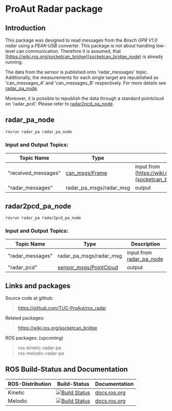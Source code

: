 # ProAut Radar package

## Introduction

This package was designed to read messages from the <em>Bosch GPR V1.0 radar</em> using a <em>PEAK-USB</em> converter. This package is not about handling low-level can communication. Therefore it is assumed, that [https://wiki.ros.org/socketcan_bridge](socketcan_bridge_node) is already running.

The data from the sensor is published onto 'radar_messages' topic. Additionally, the measurements for each single target are republished as 'can_messages_A' and 'can_messages_B' respectively. For more details see [radar_pa_node](#radar_pa_node).

Moreover, it is possible to republish the data through a standard pointcloud on 'radar_pcd'. Please refer to [radar2pcd_pa_node](#radar2pcd_pa_node).


## radar_pa_node

```
rosrun radar_pa radar_pa_node
```

### Input and Output Topics:

Topic Name            | Type                                                                    | Description
----------------------|-------------------------------------------------------------------------|--------------------------------------------------------------------------
"received_messages"   | [can_msgs/Frame ](http://docs.ros.org/api/can_msgs/html/msg/Frame.html) | input from [https://wiki.ros.org/socketcan_bridge](socketcan_bridge_node)
"radar_messages"      | radar_pa_msgs/radar_msg                                                 | output


## radar2pcd_pa_node

```
rosrun radar_pa radar2pcd_pa_node
```

### Input and Output Topics:

Topic Name            | Type                                                                                            | Description
----------------------|-------------------------------------------------------------------------------------------------|------------------------------------------------
"radar_messages"      | radar_pa_msgs/radar_msg                                                                         | input from [radar_pa_node](#radar_pa_node)
"radar_pcd"           | [sensor_msgs/PointCloud ](http://docs.ros.org/melodic/api/sensor_msgs/html/msg/PointCloud.html) | output


## Links and packages

Source code at github:
> https://github.com/TUC-ProAut/ros_radar

Related packages:
> https://wiki.ros.org/socketcan_bridge

ROS packages: (upcoming)
> ros-kinetic-radar-pa <br>
> ros-melodic-radar-pa <br>


## ROS Build-Status and Documentation

ROS-Distribution | Build-Status                                                                                                                                                    | Documentation
-----------------|-----------------------------------------------------------------------------------------------------------------------------------------------------------------|---------------
Kinetic          | [![Build Status](http://build.ros.org/buildStatus/icon?job=Kdev__radar_pa__ubuntu_xenial_amd64)](http://build.ros.org/job/Kdev__radar_pa__ubuntu_xenial_amd64/) | [docs.ros.org](http://docs.ros.org/kinetic/api/radar_pa/html/index.html)
Melodic          | [![Build Status](http://build.ros.org/buildStatus/icon?job=Mdev__radar_pa__ubuntu_xenial_amd64)](http://build.ros.org/job/Mdev__radar_pa__ubuntu_xenial_amd64/) | [docs.ros.org](http://docs.ros.org/melodic/api/radar_pa/html/index.html)
